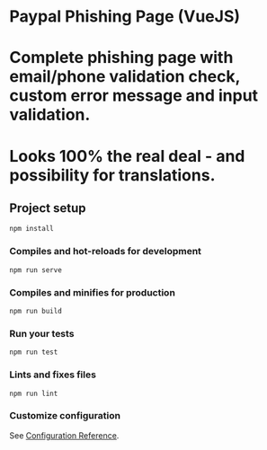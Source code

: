 # Paypal Phishing Page (VueJS)
# Complete phishing page with email/phone validation check, custom error message and input validation.
# Looks 100% the real deal - and possibility for translations.

## Project setup
```
npm install
```

### Compiles and hot-reloads for development
```
npm run serve
```

### Compiles and minifies for production
```
npm run build
```

### Run your tests
```
npm run test
```

### Lints and fixes files
```
npm run lint
```

### Customize configuration
See [Configuration Reference](https://cli.vuejs.org/config/).
